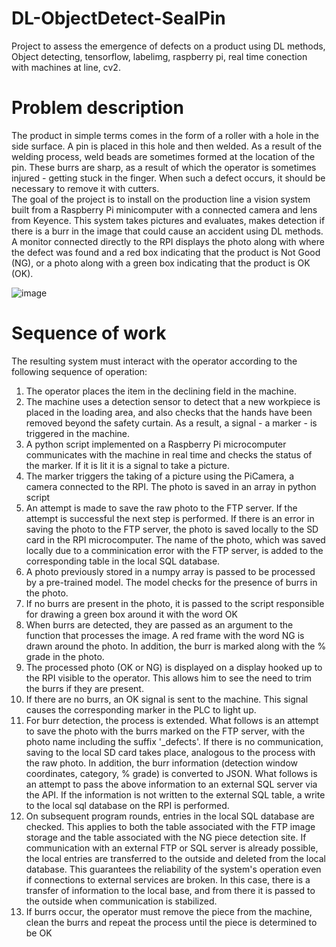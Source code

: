 # DL-ObjectDetect-SealPin
Project to assess the emergence of defects on a product using DL methods, Object detecting, tensorflow, labelimg, raspberry pi, real time conection with machines at line, cv2.

<h1> Problem description </h3>
The product in simple terms comes in the form of a roller with a hole in the side surface. A pin is placed in this hole and then welded. As a result of the welding process, weld beads are sometimes formed at the location of the pin. These burrs are sharp, as a result of which the operator is sometimes injured - getting stuck in the finger. When such a defect occurs, it should be necessary to remove it with cutters. <br>
The goal of the project is to install on the production line a vision system built from a Raspberry Pi minicomputer with a connected camera and lens from Keyence. This system takes pictures and evaluates, makes detection if there is a burr in the image that could cause an accident using DL methods. A monitor connected directly to the RPI displays the photo along with where the defect was found and a red box indicating that the product is Not Good (NG), or a photo along with a green box indicating that the product is OK (OK). 

![image](https://user-images.githubusercontent.com/109242797/223128406-75077e16-5c15-4a1f-afee-4bb92c008b1f.png)

<h1> Sequence of work </h1> 
The resulting system must interact with the operator according to the following sequence of operation: <br>
<ol>
  <li> The operator places the item in the declining field in the machine. </li>
  <li>The machine uses a detection sensor to detect that a new workpiece is placed in the loading area, and also checks that the hands have been removed beyond the safety curtain. As a result, a signal - a marker - is triggered in the machine. </li>
  <li> A python script implemented on a Raspberry Pi microcomputer communicates with the machine in real time and checks the status of the marker. If it is lit it is a signal to take a picture. </li>
  <li> The marker triggers the taking of a picture using the PiCamera, a camera connected to the RPI. The photo is saved in an array in python script </li>
  <li> An attempt is made to save the raw photo to the FTP server. If the attempt is successful the next step is performed. If there is an error in saving the photo to the FTP server, the photo is saved locally to the SD card in the RPI microcomputer. The name of the photo, which was saved locally due to a comminication error with the FTP server, is added to the corresponding table in the local SQL database. </li>
  <li> A photo previously stored in a numpy array is passed to be processed by a pre-trained model. The model checks for the presence of burrs in the photo. </li>
  <li> If no burrs are present in the photo, it is passed to the script responsible for drawing a green box around it with the word OK </li>
  <li> When burrs are detected, they are passed as an argument to the function that processes the image. A red frame with the word NG is drawn around the photo. In addition, the burr is marked along with the % grade in the photo. </li>
  <li> The processed photo (OK or NG) is displayed on a display hooked up to the RPI visible to the operator. This allows him to see the need to trim the burrs if they are present. </li>
  <li> If there are no burrs, an OK signal is sent to the machine. This signal causes the corresponding marker in the PLC to light up. </li>
  <li> For burr detection, the process is extended. What follows is an attempt to save the photo with the burrs marked on the FTP server, with the photo name including the suffix '_defects'. If there is no communication, saving to the local SD card takes place, analogous to the process with the raw photo. 
In addition, the burr information (detection window coordinates, category, % grade) is converted to JSON. What follows is an attempt to pass the above information to an external SQL server via the API. If the information is not written to the external SQL table, a write to the local sql database on the RPI is performed. </li>
  <li> On subsequent program rounds, entries in the local SQL database are checked. This applies to both the table associated with the FTP image storage and the table associated with the NG piece detection site. If communication with an external FTP or SQL server is already possible, the local entries are transferred to the outside and deleted from the local database. This guarantees the reliability of the system's operation even if connections to external services are broken. In this case, there is a transfer of information to the local base, and from there it is passed to the outside when communication is stabilized. </li>
  <li> If burrs occur, the operator must remove the piece from the machine, clean the burrs and repeat the process until the piece is determined to be OK </li>
  
